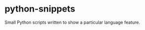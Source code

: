 python-snippets
===============

Small Python scripts written to show a particular language feature.
